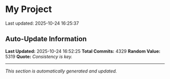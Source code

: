 # My Project


Last updated: 2025-10-24 16:25:37
















































































































































































































































































































































































































































































































































































































































































































































































































































































































































































































































































































































































































































































































































































































































































































































































































































































































































































































































































































































































































































































































































































































































































































































































































































































































































































































































































































































































































































































































































































































































































































































































































































































































































































































































































































































































































































































































































































































































































































































































































































































































































































































































































































































































































































































































































































































































































































































































































































































































## Auto-Update Information

**Last Updated:** 2025-10-24 16:52:25
**Total Commits:** 4329
**Random Value:** 5319
**Quote:** _Consistency is key._

---
_This section is automatically generated and updated._